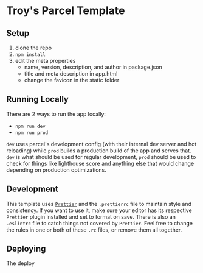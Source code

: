 # Troy's Parcel Template

## Setup

1. clone the repo
1. `npm install`
1. edit the meta properties
   - name, version, description, and author in package.json
   - title and meta description in app.html
   - change the favicon in the static folder

## Running Locally

There are 2 ways to run the app locally:

- `npm run dev`
- `npm run prod`

`dev` uses parcel's development config (with their internal dev server and hot reloading) while `prod` builds a production build of the app and serves that. `dev` is what should be used for regular development, `prod` should be used to check for things like lighthouse score and anything else that would change depending on production optimizations.

## Development

This template uses [`Prettier`](https://prettier.io/docs/en/index.html) and the `.prettierrc` file to maintain style and consistency. If you want to use it, make sure your editor has its respective `Prettier` plugin installed and set to format on save. There is also an `.eslintrc` file to catch things not covered by `Prettier`. Feel free to change the rules in one or both of these `.rc` files, or remove them all together.

## Deploying

The deploy
